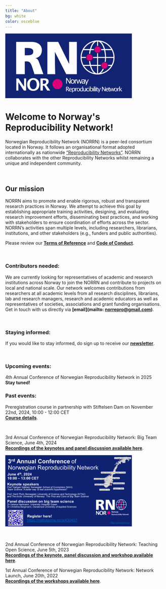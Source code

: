 ```yaml
---
title: "About"
bg: white
color: osceblue
---
```


<img src="img/RN_Norway_blue_bg.png" style="max-width:400px">

# **Welcome to Norway's Reproducibility Network!**

Norwegian Reproducibility Network (NORRN) is a peer-led consortium located in Norway. It follows an organisational format adopted internationally as nationwide [“Reproducibility Networks”](https://www.ukrn.org/international-networks/). NORRN collaborates with the other Reproducibility Networks whilst remaining a unique and independent community. 

<br>   
  
## **Our mission**

NORRN aims to promote and enable rigorous, robust and transparent research practices in Norway. We attempt to achieve this goal by establishing appropriate training activities, designing, and evaluating research improvement efforts, disseminating best practices, and working with stakeholders to ensure coordination of efforts across the sector. NORRN’s activities span multiple levels, including researchers, librarians, institutions, and other stakeholders (e.g., funders and public authorities).  

Please review our [**Terms of Reference**](https://docs.google.com/document/d/14Cn0wDbkjkLmqEGo6KBzLTOTr9nWCJ6GwFgz_bT5bX4/edit?usp=sharing) and [**Code of Conduct**](https://docs.google.com/document/d/1yf0Dng1yGO--nQFygjt-bRJ-SdDYLCRAKVWIeYf_D1o/edit?usp=sharing). 
  
 <br>   
    
### **Contributors needed:**  
  
We are currently looking for representatives of academic and research institutions across Norway to join the NORRN and contribute to projects on local and national scale. Our network welcomes contributions from researchers at all academic levels from all research disciplines, librarians, lab and research managers, research and academic educators as well as representatives of societies, associations and grant funding organisations. Get in touch with us directly via **[email](mailto: norrepro@gmail.com)**.

<br>  
  
### **Staying informed:**  
If you would like to stay informed, do sign up to receive our **[newsletter](https://norrn.substack.com/)**.

<br>   

### **Upcoming events:**  
4th Annual Conference of Norwegian Reproducibility Network in 2025 <br>
**Stay tuned!** <br> 

### **Past events:**  
Preregistration course in partnership with Stiftelsen Dam on November 22nd, 2024, 10:00 - 12:00 CET <br>
**[Course details](https://nettskjema.no/a/460709)**. <br> 

<br>   

3rd Annual Conference of Norwegian Reproducibility Network: Big Team Science, June 4th, 2024 <br>
**[Recordings of the keynotes and panel discussion available here](https://www.youtube.com/channel/UCkOysYjEShrzRWQ6KD1ffVQ)**. <br> 

<p><img src="img/NORRN_AnnualEvent_2024_V5.png" style="max-width:400px"></p> 

<br>

2nd Annual Conference of Norwegian Reproducibility Network: Teaching Open Science, June 5th, 2023 <br>
**[Recordings of the keynote, panel discussion and workshop available here](https://www.youtube.com/channel/UCkOysYjEShrzRWQ6KD1ffVQ)**. <br> 

1st Annual Conference of Norwegian Reproducibility Network: Network Launch, June 20th, 2022 <br>
**[Recordings of the workshops available here](https://www.youtube.com/channel/UCkOysYjEShrzRWQ6KD1ffVQ)**. <br> 

